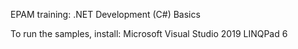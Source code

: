 EPAM training: .NET Development (C#) Basics

To run the samples, install:
  Microsoft Visual Studio 2019
  LINQPad 6
